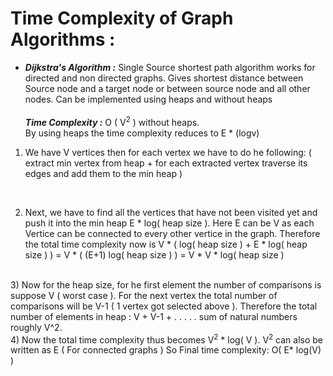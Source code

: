 # Time Complexity of Graph Algorithms :
+ ***Dijkstra's Algorithm :***
Single Source shortest path algorithm
works for directed and non directed graphs. Gives shortest distance between Source node and a target node or between source node and all other nodes. Can be implemented using heaps and without heaps <br><br>
***Time Complexity :*** O ( V<sup>2</sup> ) without heaps.<br>
By using heaps the time complexity reduces to E * (logv)<br>
1) We have V vertices then for each vertex we have to do he following: ( extract min vertex from heap + for each extracted vertex traverse its edges and add them to the min heap )
<br>

2) Next, we have to find all the vertices that have not been visited yet and push it into the min heap E * log( heap size ). Here E can be V as each Vertice can be connected to every other vertice in the graph. Therefore the total time complexity now is V * ( log( heap size ) + E * log( heap size ) ) = V * ( (E+1) log( heap size ) ) = V * V * log( heap size )
<br>
3) Now for the heap size, for he first element the number of comparisons is suppose V ( worst case ). For the next vertex the total number of comparisons will be V-1 ( 1 vertex got selected above ). Therefore the total number of elements in heap : V + V-1 + . . . . . sum of natural numbers roughly V^2. 
<br>
4) Now the total time complexity thus becomes V<sup>2</sup> * log( V ). V<sup>2</sup> can also be written as E ( For connected graphs ) So Final time complexity: O( E* log(V) )  
